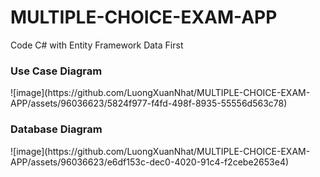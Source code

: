 # MULTIPLE-CHOICE-EXAM-APP
Code C# with Entity Framework Data First

<h3> Use Case Diagram </h3>
![image](https://github.com/LuongXuanNhat/MULTIPLE-CHOICE-EXAM-APP/assets/96036623/5824f977-f4fd-498f-8935-55556d563c78)


<h3> Database Diagram </h3>
![image](https://github.com/LuongXuanNhat/MULTIPLE-CHOICE-EXAM-APP/assets/96036623/e6df153c-dec0-4020-91c4-f2cebe2653e4)
